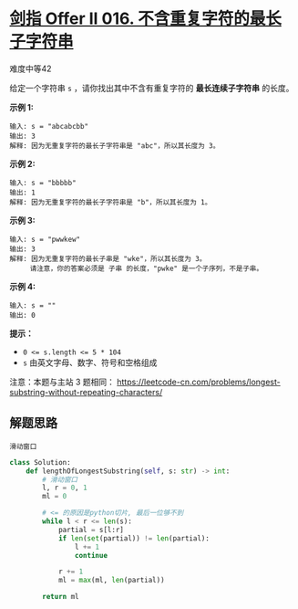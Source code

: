 # [剑指 Offer II 016. 不含重复字符的最长子字符串](https://leetcode.cn/problems/wtcaE1/)

难度中等42

给定一个字符串 `s` ，请你找出其中不含有重复字符的 **最长连续子字符串** 的长度。

 

**示例 1:**

```
输入: s = "abcabcbb"
输出: 3 
解释: 因为无重复字符的最长子字符串是 "abc"，所以其长度为 3。
```

**示例 2:**

```
输入: s = "bbbbb"
输出: 1
解释: 因为无重复字符的最长子字符串是 "b"，所以其长度为 1。
```

**示例 3:**

```
输入: s = "pwwkew"
输出: 3
解释: 因为无重复字符的最长子串是 "wke"，所以其长度为 3。
     请注意，你的答案必须是 子串 的长度，"pwke" 是一个子序列，不是子串。
```

**示例 4:**

```
输入: s = ""
输出: 0
```

 

**提示：**

- `0 <= s.length <= 5 * 104`
- `s` 由英文字母、数字、符号和空格组成

 

注意：本题与主站 3 题相同： https://leetcode-cn.com/problems/longest-substring-without-repeating-characters/





## 解题思路

```
滑动窗口
```

```python
class Solution:
    def lengthOfLongestSubstring(self, s: str) -> int:
        # 滑动窗口
        l, r = 0, 1
        ml = 0

        # <= 的原因是python切片, 最后一位够不到
        while l < r <= len(s):
            partial = s[l:r]
            if len(set(partial)) != len(partial):
                l += 1
                continue

            r += 1
            ml = max(ml, len(partial))

        return ml

```

